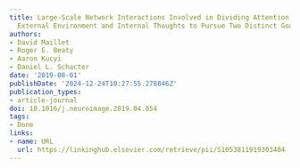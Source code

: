 ```yaml
---
title: Large-Scale Network Interactions Involved in Dividing Attention between the
  External Environment and Internal Thoughts to Pursue Two Distinct Goals
authors:
- David Maillet
- Roger E. Beaty
- Aaron Kucyi
- Daniel L. Schacter
date: '2019-08-01'
publishDate: '2024-12-24T10:27:55.278846Z'
publication_types:
- article-journal
doi: 10.1016/j.neuroimage.2019.04.054
tags:
- Done
links:
- name: URL
  url: https://linkinghub.elsevier.com/retrieve/pii/S1053811919303404
---
```


